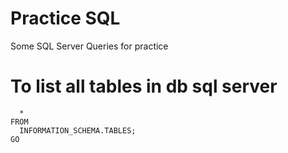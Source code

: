 # Practice SQL
Some SQL Server Queries for practice


# To list all tables in db sql server

```SELECT
  *
FROM
  INFORMATION_SCHEMA.TABLES;
GO
```